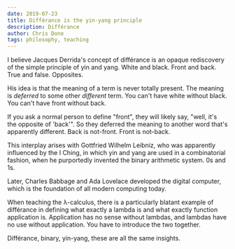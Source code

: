 ```yaml
---
date: 2019-07-23
title: Différance is the yin-yang principle
description: Différance
author: Chris Done
tags: philosophy, teaching
---
```


I believe Jacques Derrida's concept of différance is an opaque
rediscovery of the simple principle of yin and yang. White and
black. Front and back. True and false. Opposites.

His idea is that the meaning of a term is never totally present. The
meaning is _deferred_ to some other _different_ term. You can't have
white without black. You can't have front without back.

If you ask a normal person to define "front", they will likely say,
"well, it's the opposite of 'back'". So they deferred the meaning to
another word that's apparently different. Back is not-front. Front is
not-back.

This interplay arises with Gottfried Wilhelm Leibniz, who was
apparently influenced by the I Ching, in which yin and yang are
used in a combinatorial fashion, when he purportedly invented the
binary arithmetic system. 0s and 1s.

Later, Charles Babbage and Ada Lovelace developed the digital
computer, which is the foundation of all modern computing today.

When teaching the λ-calculus, there is a particularly blatant example
of différance in defining what exactly a lambda is and what exactly
function application is. Application has no sense without lambdas, and
lambdas have no use without application. You have to introduce the two
together.

Différance, binary, yin-yang, these are all the same insights.
